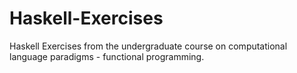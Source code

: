 # Haskell-Exercises
Haskell Exercises from the undergraduate course on computational language paradigms - functional programming.
